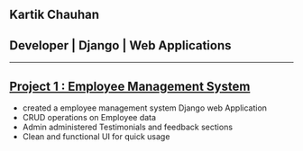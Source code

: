 ## Kartik Chauhan
## Developer | Django | Web Applications
---
## [Project 1 : Employee Management System ](https://github.com/kartikchauhan13/DjangoWebsite)
* created a employee management system Django web Application 
* CRUD operations on Employee data
* Admin administered Testimonials and feedback sections
* Clean and functional UI for quick usage

